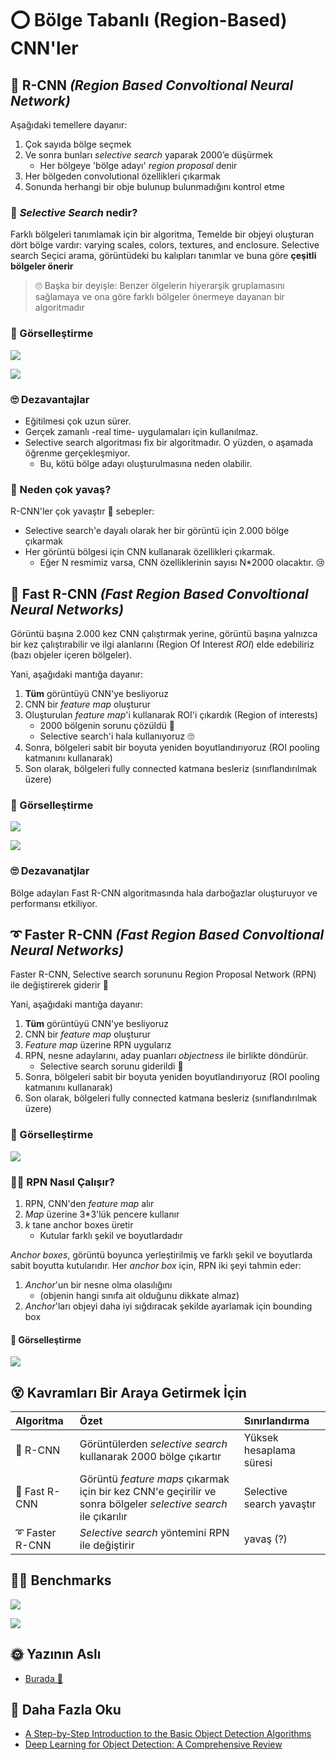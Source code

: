 # ⭕ Bölge Tabanlı \(Region-Based\) CNN'ler

## 🔷 R-CNN _\(Region Based Convoltional Neural Network\)_

Aşağıdaki temellere dayanır:

1. Çok sayıda bölge seçmek
2. Ve sonra bunları _selective search_ yaparak 2000’e düşürmek
   * Her bölgeye 'bölge adayı' _region proposal_ denir
3. Her bölgeden convolutional özellikleri çıkarmak
4. Sonunda herhangi bir obje bulunup bulunmadığını kontrol etme

### 🤔 _Selective Search_ nedir?

Farklı bölgeleri tanımlamak için bir algoritma, Temelde bir objeyi oluşturan dört bölge vardır: varying scales, colors, textures, and enclosure. Selective search Seçici arama, görüntüdeki bu kalıpları tanımlar ve buna göre **çeşitli bölgeler önerir**

> 🙄 Başka bir deyişle: Benzer ölgelerin hiyerarşik gruplamasını sağlamaya ve ona göre farklı bölgeler önermeye dayanan bir algoritmadır

### 👀 Görselleştirme

![](https://github.com/asmaamirkhan/DeepLearningNotes-tr/tree/c9ee03241414e86f59a83b656e48738150bfa1bb/.gitbook/assets/rcnn2.png)

![](https://github.com/asmaamirkhan/DeepLearningNotes-tr/tree/c9ee03241414e86f59a83b656e48738150bfa1bb/.gitbook/assets/rcnn.png)

### 🙄 Dezavantajlar

* Eğitilmesi çok uzun sürer.
* Gerçek zamanlı -real time- uygulamaları için kullanılmaz.
* Selective search algoritması fix bir algoritmadır. O yüzden, o aşamada öğrenme gerçekleşmiyor.
  * Bu, kötü bölge adayı oluşturulmasına neden olabilir.

### 🤔 Neden çok yavaş?

R-CNN'ler çok yavaştır 🐢 sebepler:

* Selective search'e dayalı olarak her bir görüntü için 2.000 bölge çıkarmak
* Her görüntü bölgesi için CNN kullanarak özellikleri çıkarmak. 
  * Eğer N resmimiz varsa, CNN özelliklerinin sayısı N\*2000 olacaktır. 😢

## 💫 Fast R-CNN _\(Fast Region Based Convoltional Neural Networks\)_

Görüntü başına 2.000 kez CNN çalıştırmak yerine, görüntü başına yalnızca bir kez çalıştırabilir ve ilgi alanlarını \(Region Of Interest _ROI_\) elde edebiliriz \(bazı objeler içeren bölgeler\).

Yani, aşağıdaki mantığa dayanır:

1. **Tüm** görüntüyü CNN'ye besliyoruz
2. CNN bir _feature map_ oluşturur
3. Oluşturulan _feature map_'i kullanarak ROI'i çıkardık \(Region of interests\)
   * 2000 bölgenin sorunu çözüldü 🎉
   * Selective search'i hala kullanıyoruz 🙄
4. Sonra, bölgeleri sabit bir boyuta yeniden boyutlandırıyoruz \(ROI pooling katmanını kullanarak\)
5. Son olarak, bölgeleri fully connected katmana besleriz \(sınıflandırılmak üzere\)

### 👀 Görselleştirme

![](https://github.com/asmaamirkhan/DeepLearningNotes-tr/tree/c9ee03241414e86f59a83b656e48738150bfa1bb/.gitbook/assets/fastrcnn2.png)

![](https://github.com/asmaamirkhan/DeepLearningNotes-tr/tree/c9ee03241414e86f59a83b656e48738150bfa1bb/.gitbook/assets/fastrcnn.png)

### 🙄 Dezavanatjlar

Bölge adayları Fast R-CNN algoritmasında hala darboğazlar oluşturuyor ve performansı etkiliyor.

## ➰ Faster R-CNN _\(Fast Region Based Convoltional Neural Networks\)_

Faster R-CNN, Selective search sorununu Region Proposal Network \(RPN\) ile değiştirerek giderir 🤗

Yani, aşağıdaki mantığa dayanır:

1. **Tüm** görüntüyü CNN'ye besliyoruz
2. CNN bir _feature map_ oluşturur
3. _Feature map_ üzerine RPN uygularız 
4. RPN, nesne adaylarını, aday puanları _objectness_ ile birlikte döndürür.
   * Selective search sorunu giderildi 🎉
5. Sonra, bölgeleri sabit bir boyuta yeniden boyutlandırıyoruz \(ROI pooling katmanını kullanarak\)
6. Son olarak, bölgeleri fully connected katmana besleriz \(sınıflandırılmak üzere\)

### 👀 Görselleştirme

![](https://github.com/asmaamirkhan/DeepLearningNotes-tr/tree/c9ee03241414e86f59a83b656e48738150bfa1bb/.gitbook/assets/fasterrcnn.png)

### 👩‍🏫 RPN Nasıl Çalışır?

1. RPN, CNN'den _feature map_ alır
2. _Map_ üzerine 3\*3'lük pencere kullanır
3. _k_ tane anchor boxes üretir
   * Kutular farklı şekil ve boyutlardadır

_Anchor boxes_, görüntü boyunca yerleştirilmiş ve farklı şekil ve boyutlarda sabit boyutta kutularıdır. Her _anchor box_ için, RPN iki şeyi tahmin eder:

1. _Anchor_'un bir nesne olma olasılığını
   * \(objenin hangi sınıfa ait olduğunu dikkate almaz\)
2. _Anchor_'ları objeyi daha iyi sığdıracak şekilde ayarlamak için bounding box

#### 👀 Görselleştirme

![](https://github.com/asmaamirkhan/DeepLearningNotes-tr/tree/c9ee03241414e86f59a83b656e48738150bfa1bb/.gitbook/assets/rpn.png)

## 😵 Kavramları Bir Araya Getirmek İçin

| Algoritma | Özet | Sınırlandırma |
| :--- | :--- | :--- |
| 🔷 R-CNN | Görüntülerden _selective search_ kullanarak 2000 bölge çıkartır | Yüksek hesaplama süresi |
| 💫 Fast R-CNN | Görüntü _feature maps_ çıkarmak için bir kez CNN'e geçirilir ve sonra bölgeler _selective search_ ile çıkarılır | Selective search yavaştır |
| ➰ Faster R-CNN | _Selective search_ yöntemini RPN ile değiştirir | yavaş \(?\) |

## 🤹‍♀️ Benchmarks

![](https://github.com/asmaamirkhan/DeepLearningNotes-tr/tree/c9ee03241414e86f59a83b656e48738150bfa1bb/.gitbook/assets/rcnncomparison.png)

![](https://github.com/asmaamirkhan/DeepLearningNotes-tr/tree/c9ee03241414e86f59a83b656e48738150bfa1bb/.gitbook/assets/rcnnchart.png)

## 🌞 Yazının Aslı

* [Burada 🐾](https://dl.asmaamir.com/8-objectdetection/1-regionbasedalgorithms)

## 🔎 Daha Fazla Oku

* [A Step-by-Step Introduction to the Basic Object Detection Algorithms](https://www.analyticsvidhya.com/blog/2018/10/a-step-by-step-introduction-to-the-basic-object-detection-algorithms-part-1/)
* [Deep Learning for Object Detection: A Comprehensive Review](https://towardsdatascience.com/deep-learning-for-object-detection-a-comprehensive-review-73930816d8d9)

